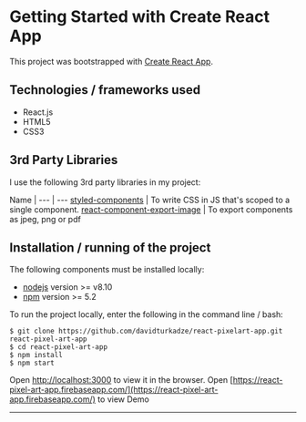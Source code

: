 # Getting Started with Create React App

This project was bootstrapped with [Create React App](https://github.com/facebook/create-react-app).

## Technologies / frameworks used

- React.js
- HTML5
- CSS3

## 3rd Party Libraries

I use the following 3rd party libraries in my project: 

Name |
--- | ---
[styled-components](https://styled-components.com/) | To write CSS in JS that's scoped to a single component.
[react-component-export-image](https://www.npmjs.com/package/react-component-export-image/) | To export components as jpeg, png or pdf

## Installation / running of the project

The following components must be installed locally:

- [nodejs](https://nodejs.org/en/) version >= v8.10
- [npm](https://www.npmjs.com/get-npm/) version >= 5.2

To run the project locally, enter the following in the command line / bash:

```console
$ git clone https://github.com/davidturkadze/react-pixelart-app.git react-pixel-art-app
$ cd react-pixel-art-app
$ npm install
$ npm start
```
Open [http://localhost:3000](http://localhost:3000) to view it in the browser.
Open [https://react-pixel-art-app.firebaseapp.com/](https://react-pixel-art-app.firebaseapp.com/) to view Demo

---

